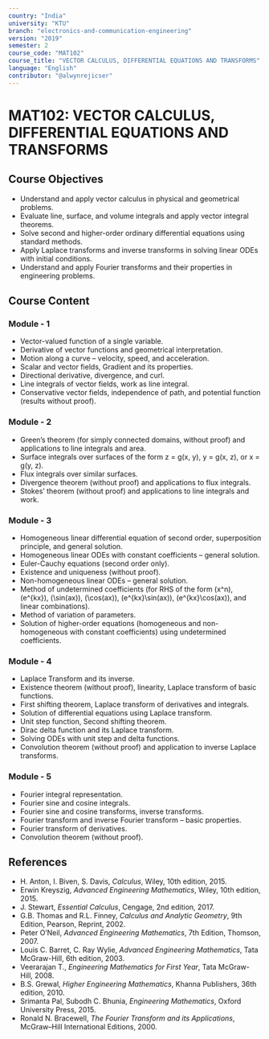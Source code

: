 ```yaml
---
country: "India"
university: "KTU"
branch: "electronics-and-communication-engineering"
version: "2019"
semester: 2
course_code: "MAT102"
course_title: "VECTOR CALCULUS, DIFFERENTIAL EQUATIONS AND TRANSFORMS"
language: "English"
contributor: "@alwynrejicser"
---
```


# MAT102: VECTOR CALCULUS, DIFFERENTIAL EQUATIONS AND TRANSFORMS

## Course Objectives
- Understand and apply vector calculus in physical and geometrical problems.  
- Evaluate line, surface, and volume integrals and apply vector integral theorems.  
- Solve second and higher-order ordinary differential equations using standard methods.  
- Apply Laplace transforms and inverse transforms in solving linear ODEs with initial conditions.  
- Understand and apply Fourier transforms and their properties in engineering problems.  

## Course Content

### Module - 1
- Vector-valued function of a single variable.  
- Derivative of vector functions and geometrical interpretation.  
- Motion along a curve – velocity, speed, and acceleration.  
- Scalar and vector fields, Gradient and its properties.  
- Directional derivative, divergence, and curl.  
- Line integrals of vector fields, work as line integral.  
- Conservative vector fields, independence of path, and potential function (results without proof).  

### Module - 2
- Green’s theorem (for simply connected domains, without proof) and applications to line integrals and area.  
- Surface integrals over surfaces of the form z = g(x, y), y = g(x, z), or x = g(y, z).  
- Flux integrals over similar surfaces.  
- Divergence theorem (without proof) and applications to flux integrals.  
- Stokes’ theorem (without proof) and applications to line integrals and work.  

### Module - 3
- Homogeneous linear differential equation of second order, superposition principle, and general solution.  
- Homogeneous linear ODEs with constant coefficients – general solution.  
- Euler-Cauchy equations (second order only).  
- Existence and uniqueness (without proof).  
- Non-homogeneous linear ODEs – general solution.  
- Method of undetermined coefficients (for RHS of the form \(x^n\), \(e^{kx}\), \(\sin(ax)\), \(\cos(ax)\), \(e^{kx}\sin(ax)\), \(e^{kx}\cos(ax)\), and linear combinations).  
- Method of variation of parameters.  
- Solution of higher-order equations (homogeneous and non-homogeneous with constant coefficients) using undetermined coefficients.  

### Module - 4
- Laplace Transform and its inverse.  
- Existence theorem (without proof), linearity, Laplace transform of basic functions.  
- First shifting theorem, Laplace transform of derivatives and integrals.  
- Solution of differential equations using Laplace transform.  
- Unit step function, Second shifting theorem.  
- Dirac delta function and its Laplace transform.  
- Solving ODEs with unit step and delta functions.  
- Convolution theorem (without proof) and application to inverse Laplace transforms.  

### Module - 5
- Fourier integral representation.  
- Fourier sine and cosine integrals.  
- Fourier sine and cosine transforms, inverse transforms.  
- Fourier transform and inverse Fourier transform – basic properties.  
- Fourier transform of derivatives.  
- Convolution theorem (without proof).  

## References
- H. Anton, I. Biven, S. Davis, *Calculus*, Wiley, 10th edition, 2015.  
- Erwin Kreyszig, *Advanced Engineering Mathematics*, Wiley, 10th edition, 2015.  
- J. Stewart, *Essential Calculus*, Cengage, 2nd edition, 2017.  
- G.B. Thomas and R.L. Finney, *Calculus and Analytic Geometry*, 9th Edition, Pearson, Reprint, 2002.  
- Peter O’Neil, *Advanced Engineering Mathematics*, 7th Edition, Thomson, 2007.  
- Louis C. Barret, C. Ray Wylie, *Advanced Engineering Mathematics*, Tata McGraw-Hill, 6th edition, 2003.  
- Veerarajan T., *Engineering Mathematics for First Year*, Tata McGraw-Hill, 2008.  
- B.S. Grewal, *Higher Engineering Mathematics*, Khanna Publishers, 36th edition, 2010.  
- Srimanta Pal, Subodh C. Bhunia, *Engineering Mathematics*, Oxford University Press, 2015.  
- Ronald N. Bracewell, *The Fourier Transform and its Applications*, McGraw–Hill International Editions, 2000.  
